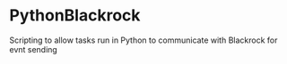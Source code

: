 # PythonBlackrock
 Scripting to allow tasks run in Python to communicate with Blackrock for evnt sending
